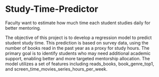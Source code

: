 # Study-Time-Predictor
Faculty want to estimate how much time each student studies daily for better mentoring.

The objective of this project is to develop a regression model to predict student study time.
This prediction is based on survey data, using the number of books read in the past year as a
proxy for study hours. The primary goal is to identify students who may need additional
academic support, enabling better and more targeted mentorship allocation. The model
utilizes a set of features including reads_books, book_genre_top1, and
screen_time_movies_series_hours_per_week.
